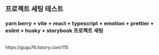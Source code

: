 ## 프로젝트 세팅 테스트

### yarn berry + vite + react + typescript + emotion + prettier + eslint + husky + storybook 프로젝트 세팅

<br />
https://gugu76.tistory.com/115
